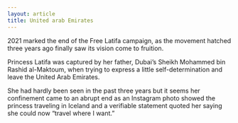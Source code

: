 ```yaml
---
layout: article
title: United arab Emirates
---
```

2021 marked the end of the Free Latifa campaign, as the movement hatched three years ago finally saw its vision come to fruition.

Princess Latifa was captured by her father, Dubai’s Sheikh Mohammed bin Rashid al-Maktoum, when trying to express a little self-determination and leave the United Arab Emirates.

She had hardly been seen in the past three years but it seems her confinement came to an abrupt end as an Instagram photo showed the princess traveling in Iceland and a verifiable statement quoted her saying she could now “travel where I want.”